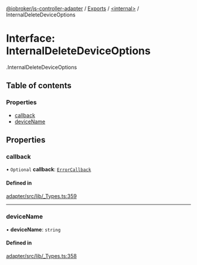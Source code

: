 [@iobroker/js-controller-adapter](../README.md) / [Exports](../modules.md) / [<internal\>](../modules/internal_.md) / InternalDeleteDeviceOptions

# Interface: InternalDeleteDeviceOptions

[<internal>](../modules/internal_.md).InternalDeleteDeviceOptions

## Table of contents

### Properties

- [callback](internal_.InternalDeleteDeviceOptions.md#callback)
- [deviceName](internal_.InternalDeleteDeviceOptions.md#devicename)

## Properties

### callback

• `Optional` **callback**: [`ErrorCallback`](../modules/internal_.md#errorcallback)

#### Defined in

[adapter/src/lib/_Types.ts:359](https://github.com/ioBroker/ioBroker.js-controller/blob/78d4a34e/packages/adapter/src/lib/_Types.ts#L359)

___

### deviceName

• **deviceName**: `string`

#### Defined in

[adapter/src/lib/_Types.ts:358](https://github.com/ioBroker/ioBroker.js-controller/blob/78d4a34e/packages/adapter/src/lib/_Types.ts#L358)
